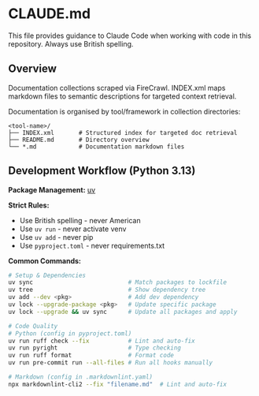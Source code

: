 # CLAUDE.md

This file provides guidance to Claude Code when working with code in this repository. Always use British spelling.

## Overview

Documentation collections scraped via FireCrawl. INDEX.xml maps markdown files to semantic descriptions for targeted context retrieval.

Documentation is organised by tool/framework in collection directories:

```text
<tool-name>/
├── INDEX.xml       # Structured index for targeted doc retrieval
├── README.md       # Directory overview
└── *.md            # Documentation markdown files
```

## Development Workflow (Python 3.13)

**Package Management:** [uv](https://docs.astral.sh/uv/)

**Strict Rules:**

- Use British spelling - never American
- Use `uv run` - never activate venv
- Use `uv add` - never pip
- Use `pyproject.toml` - never requirements.txt

**Common Commands:**

```bash
# Setup & Dependencies
uv sync                           # Match packages to lockfile
uv tree                           # Show dependency tree
uv add --dev <pkg>                # Add dev dependency
uv lock --upgrade-package <pkg>   # Update specific package
uv lock --upgrade && uv sync      # Update all packages and apply

# Code Quality
# Python (config in pyproject.toml)
uv run ruff check --fix           # Lint and auto-fix
uv run pyright                    # Type checking
uv run ruff format                # Format code
uv run pre-commit run --all-files # Run all hooks manually

# Markdown (config in .markdownlint.yaml)
npx markdownlint-cli2 --fix "filename.md"  # Lint and auto-fix
```
